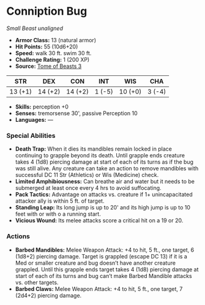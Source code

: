 # Conniption Bug

*Small* *Beast* *unaligned*

- **Armor Class:** 13 (natural armor)
- **Hit Points:** 55 (10d6+20)
- **Speed:** walk 30 ft. swim 30 ft.
- **Challenge Rating:** 1 (200 XP)
- **Source:** [Tome of Beasts 3](https://koboldpress.com/kpstore/product/tome-of-beasts-2-for-5th-edition/)

| STR | DEX | CON | INT | WIS | CHA |
| --- | --- | --- | --- | --- | --- |
| 13 (+1) | 14 (+2) | 14 (+2) | 1 (-5) | 10 (+0) | 3 (-4) |

- **Skills:** perception +0
- **Senses:** tremorsense 30', passive Perception 10
- **Languages:** —
### Special Abilities
- **Death Trap:** When it dies its mandibles remain locked in place continuing to grapple beyond its death. Until grapple ends creature takes 4 (1d8) piercing damage at start of each of its turns as if the bug was still alive. Any creature can take an action to remove mandibles with successful DC 11 Str (Athletics) or Wis (Medicine) check.
- **Limited Amphibiousness:** Can breathe air and water but it needs to be submerged at least once every 4 hrs to avoid suffocating.
- **Pack Tactics:** Advantage on attacks vs. creature if 1+ unincapacitated attacker ally is within 5 ft. of target.
- **Standing Leap:** Its long jump is up to 20' and its high jump is up to 10 feet with or with o a running start.
- **Vicious Wound:** Its melee attacks score a critical hit on a 19 or 20.
### Actions
- **Barbed Mandibles:** Melee Weapon Attack: +4 to hit, 5 ft., one target, 6 (1d8+2) piercing damage. Target is grappled (escape DC 13) if it is a Med or smaller creature and bug doesn’t have another creature grappled. Until this grapple ends target takes 4 (1d8) piercing damage at start of each of its turns and bug can’t make Barbed Mandible attacks vs. other targets.
- **Barbed Claws:** Melee Weapon Attack: +4 to hit, 5 ft., one target, 7 (2d4+2) piercing damage.
